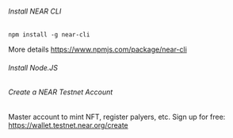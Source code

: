 

###### Install NEAR CLI

`npm install -g near-cli`

More details https://www.npmjs.com/package/near-cli

###### Install Node.JS

###### Create a NEAR Testnet Account 

Master account to mint NFT, register palyers, etc. 
Sign up for free: https://wallet.testnet.near.org/create
